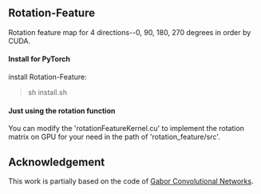 ## Rotation-Feature

Rotation feature map for 4 directions--0, 90, 180, 270 degrees in order by CUDA.


#### Install for PyTorch

install Rotation-Feature:

> sh install.sh

#### Just using the rotation function

You can modify the 'rotationFeatureKernel.cu' to implement the rotation matrix on GPU for your need in the path of 'rotation_feature/src'.

## Acknowledgement

This work is partially based on the code of [Gabor Convolutional Networks](https://github.com/bczhangbczhang/Gabor-Convolutional-Networks).